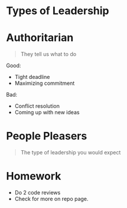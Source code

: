 # Types of Leadership

# Authoritarian
> They tell us what to do

Good:
* Tight deadline
* Maximizing commitment

Bad:
* Conflict resolution
* Coming up with new ideas

# People Pleasers
> The type of leadership you would expect

# Homework
* Do 2 code reviews
* Check for more on repo page.
